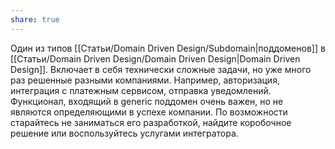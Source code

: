 ```yaml
---
share: true
---
```



Один из типов [[Статьи/Domain Driven Design/Subdomain|поддоменов]] в [[Статьи/Domain Driven Design/Domain Driven Design|Domain Driven Design]]. Включает в себя технически сложные задачи, но уже много раз решенные разными компаниями. Например, авторизация, интеграция с платежным сервисом, отправка уведомлений.
Функционал, входящий в generic поддомен очень важен, но не являются определяющими в успехе компании. По возможности старайтесь не заниматься его разработкой, найдите коробочное решение или воспользуйтесь услугами интегратора.